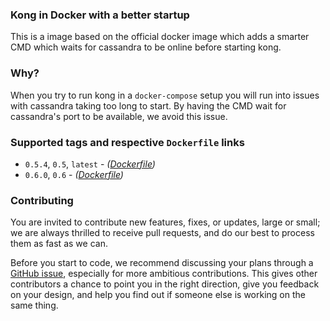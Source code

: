 ### Kong in Docker with a better startup

This is a image based on the official docker image which adds a smarter
CMD which waits for cassandra to be online before starting kong.

### Why?

When you try to run kong in a `docker-compose` setup you will run into issues with cassandra taking too long to start.  By having the CMD wait for cassandra's port to be available, we avoid this issue.

### Supported tags and respective `Dockerfile` links

- `0.5.4`, `0.5`, `latest`  - *([Dockerfile](https://github.com/articulate/docker-kong-monit/blob/master/0.5/Dockerfile))*
- `0.6.0`, `0.6`  - *([Dockerfile](https://github.com/articulate/docker-kong-monit/blob/master/0.6/Dockerfile))*

### Contributing

You are invited to contribute new features, fixes, or updates, large or small; we are always thrilled to receive pull requests, and do our best to process them as fast as we can.

Before you start to code, we recommend discussing your plans through a [GitHub issue][github-new-issue], especially for more ambitious contributions. This gives other contributors a chance to point you in the right direction, give you feedback on your design, and help you find out if someone else is working on the same thing.

[github-new-issue]: https://github.com/articulate/docker-kong-wait/issues/new
